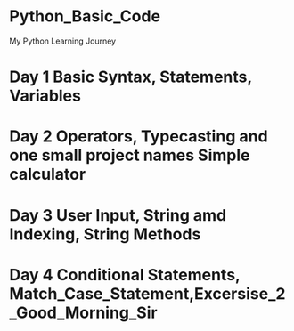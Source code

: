 # Python_Basic_Code
My Python Learning Journey
# Day 1 Basic Syntax, Statements, Variables
# Day 2 Operators, Typecasting and one small project names Simple calculator
# Day 3 User Input, String amd Indexing, String Methods
# Day 4 Conditional Statements, Match_Case_Statement,Excersise_2_Good_Morning_Sir
